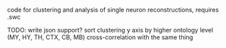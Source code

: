 code for clustering and analysis of single neuron reconstructions, requires .swc

TODO: write json support? sort clustering y axis by higher ontology level (MY, HY, TH, CTX, CB, MB)
cross-correlation with the same thing
